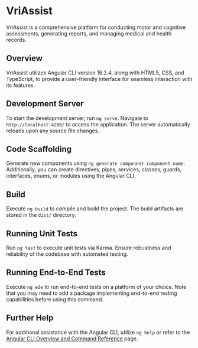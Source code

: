 
# VriAssist

VriAssist is a comprehensive platform for conducting motor and cognitive assessments, generating reports, and managing medical and health records.

## Overview

VriAssist utilizes Angular CLI version 16.2.4, along with HTML5, CSS, and TypeScript, to provide a user-friendly interface for seamless interaction with its features.

## Development Server

To start the development server, run `ng serve`. Navigate to `http://localhost:4200/` to access the application. The server automatically reloads upon any source file changes.

## Code Scaffolding

Generate new components using `ng generate component component-name`. Additionally, you can create directives, pipes, services, classes, guards, interfaces, enums, or modules using the Angular CLI.

## Build

Execute `ng build` to compile and build the project. The build artifacts are stored in the `dist/` directory.

## Running Unit Tests

Run `ng test` to execute unit tests via Karma. Ensure robustness and reliability of the codebase with automated testing.

## Running End-to-End Tests

Execute `ng e2e` to run end-to-end tests on a platform of your choice. Note that you may need to add a package implementing end-to-end testing capabilities before using this command.

## Further Help

For additional assistance with the Angular CLI, utilize `ng help` or refer to the [Angular CLI Overview and Command Reference](https://angular.io/cli) page.

